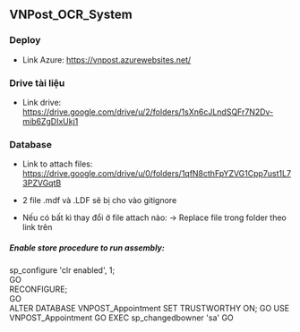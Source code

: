## VNPost_OCR_System

### Deploy
* Link Azure: https://vnpost.azurewebsites.net/

### Drive tài liệu
* Link drive: https://drive.google.com/drive/u/2/folders/1sXn6cJLndSQFr7N2Dv-mib6ZgDIxUkj1

### Database
* Link to attach files: 
https://drive.google.com/drive/u/0/folders/1qfN8cthFpYZVG1Cpp7ust1L73PZVGqtB

* 2 file .mdf và .LDF sẽ bị cho vào gitignore

* Nếu có bất kì thay đổi ở file attach nào:
-> Replace file trong folder theo link trên

##### Enable store procedure to run assembly:
sp_configure 'clr enabled', 1;    
GO    
RECONFIGURE;    
GO    
ALTER DATABASE VNPOST_Appointment SET TRUSTWORTHY ON;
GO
USE VNPOST_Appointment
GO
EXEC sp_changedbowner 'sa'
GO